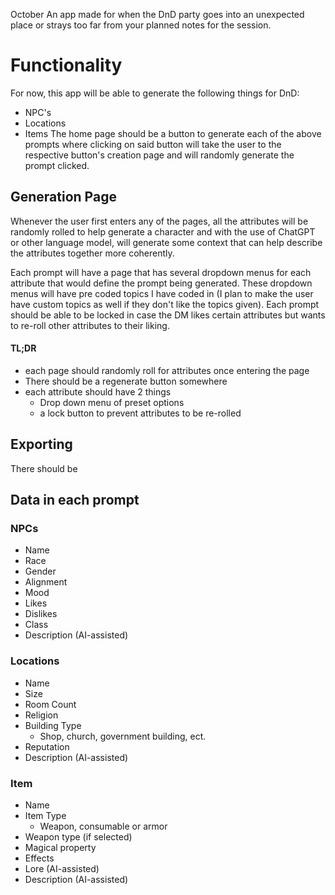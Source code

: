 October
An app made for when the DnD party goes into an unexpected place or strays too far from your planned notes for the session.

# Functionality
For now, this app will be able to generate the following things for DnD:
- NPC's
- Locations
- Items
The home page should be a button to generate each of the above prompts where clicking on said button will take the user to the respective button's creation page and will randomly generate the prompt clicked.

## Generation Page
Whenever the user first enters any of the pages, all the attributes will be randomly rolled to help generate a character and with the use of ChatGPT or other language model, will generate some context that can help describe the attributes together more coherently.

Each prompt will have a page that has several dropdown menus for each attribute that would define the prompt being generated. These dropdown menus will have pre coded topics I have coded in (I plan to make the user have custom topics as well if they don't like the  topics given). Each prompt should be able to be locked in case the DM likes certain attributes but wants to re-roll other attributes to their liking.

#### TL;DR
- each page should randomly roll for attributes once entering the page
- There should be a regenerate button somewhere
- each attribute should have 2 things
	- Drop down menu of preset options
	- a lock button to prevent attributes to be re-rolled

## Exporting
There should be 
## Data in each prompt
### NPCs
- Name
- Race
- Gender
- Alignment
- Mood
- Likes
- Dislikes
- Class
- Description (AI-assisted)
### Locations
- Name
- Size
- Room Count
- Religion
- Building Type
	- Shop, church, government building, ect.
- Reputation
- Description (AI-assisted)
### Item
- Name
- Item Type
	- Weapon, consumable or armor
- Weapon type (if selected)
- Magical property
- Effects
- Lore (AI-assisted)
- Description (AI-assisted)